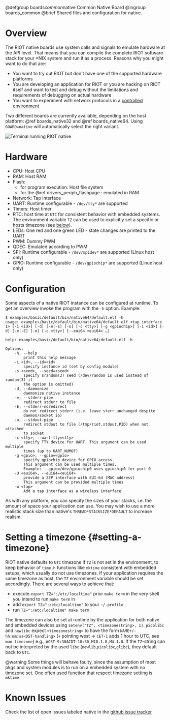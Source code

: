 @defgroup    boards*common*native Common Native Board
@ingroup     boards_common
@brief       Shared files and configuration for native.

# Overview

The RIOT native boards use system calls and signals to emulate hardware at the API level.
That means that you can compile the complete RIOT software stack for your *NIX system
and run it as a process. Reasons why you might want to do that are:
- You want to try out RIOT but don't have one of the supported hardware platforms
- You are developing an application for RIOT or you are hacking on RIOT itself and
  want to test and debug without the limitations and requirements of debugging on actual hardware
- You want to experiment with network protocols in a [controlled environment](https://github.com/RIOT-OS/RIOT/wiki/Virtual-riot-network)

Two different boards are currently available, depending on the host platform: @ref boards_native32
and @ref boards_native64. Using `BOARD=native` will automatically select the right variant.

![Terminal running RIOT native](https://raw.githubusercontent.com/wiki/RIOT-OS/RIOT/images/Native.jpg)

# Hardware
- CPU: Host CPU
- RAM: Host RAM
- Flash:
    - for program execution: Host file system
    - for the @ref drivers_periph_flashpage : emulated in RAM
- Network: Tap Interface
- UART: Runtime configurable - `/dev/tty*` are supported
- Timers: Host timer
- RTC: host time at `UTC` for consistent behavior with embedded systems.
  The environment variable `TZ` can be used to explicitly set a specific or hosts timezone (see [below](#setting-a-timezone)).
- LEDs: One red and one green LED - state changes are printed to the UART
- PWM: Dummy PWM
- QDEC: Emulated according to PWM
- SPI: Runtime configurable - `/dev/spidev*` are supported (Linux host only)
- GPIO: Runtime configurable - `/dev/gpiochip*` are supported (Linux host only)

# Configuration

Some aspects of a native RIOT instance can be configured at runtime.
To get an overview invoke the program with the `-h` option. Example:
```shell
$ examples/basic/default/bin/native64/default.elf -h
usage: examples/basic/default/bin/native64/default.elf <tap interface 1> [-i <id>] [-d] [-e|-E] [-o] [-c <tty>] [-g <gpiochip>] [-i <id>] [-d] [-e|-E] [-o] [-c <tty>] [--eui64 <eui64> …]

help: examples/basic/default/bin/native64/default.elf -h

Options:
    -h, --help
        print this help message
    -i <id>, --id=<id>
        specify instance id (set by config module)
    -s <seed>, --seed=<seed>
        specify srandom(3) seed (/dev/random is used instead of random(3) if
        the option is omitted)
    -d, --daemonize
        daemonize native instance
    -e, --stderr-pipe
        redirect stderr to file
    -E, --stderr-noredirect
        do not redirect stderr (i.e. leave sterr unchanged despite
        daemon/socket io)
    -o, --stdout-pipe
        redirect stdout to file (/tmp/riot.stdout.PID) when not attached
        to socket
    -c <tty>, --uart-tty=<tty>
        specify TTY device for UART. This argument can be used multiple
        times (up to UART_NUMOF)
    -g <gpio>, --gpio=<gpio>
        specify gpiochip device for GPIO access.
        This argument can be used multiple times.
        Example: --gpio=/dev/gpiochip0 uses gpiochip0 for port 0
    -U <eui64>, --eui64=<eui64>
        provide a ZEP interface with EUI-64 (MAC address)
        This argument can be provided multiple times
    -w <tap>
        Add a tap interface as a wireless interface
```

As with any platform, you can specify the sizes of your stacks, i.e. the amount of space your application can use.
You may wish to use a more realistic stack size than native's `THREAD*STACKSIZE*DEFAULT` to increase realism.

# Setting a timezone                                      {#setting-a-timezone}

RIOT native defaults to `UTC` timezone if `TZ` is not set in the environment,
to keep behavior of `time.h` functions like `mktime` consistent with embedded setups,
which usually do not use timezones.
If your application requires the same timezone as host, the `TZ` environment variable should be set accordingly.
There are several ways to achieve that:
- execute `export TZ=":/etc/localtime"` prior `make term`
  in the very shell you intend to run `make term` in
- add `export TZ=":/etc/localtime"` to your `~/.profile`
- run `TZ=":/etc/localtime" make term`

The timezone can also be set at runtime by the application for both native and embedded devices using `setenv("TZ", <timezonestring>, 1)`. `picolibc` and `newlibc` expect `<timezonestring>` to have the form `NAME+/-hh:mm:ss<DST-handling>` (`+` pointing west -> `CET-1` adds 1 hour to UTC, see `man timezone`)
e.g., `ACST-9:30ACDT-10:30,M10.1.0,M4.1.0`.
If the `TZ`-string can not be interpreted by the used `libc` (`newlib`,`picolibc`,`glibc`),
they default back to `UTC`.

@warning Some things will behave faulty, since the assumption of most pkgs and
        system modules is to run on a embedded system with no timezone set.
        One often used function that respect timezone setting is `mktime`

# Known Issues
Check the list of open issues labeled native in the [github issue tracker](https://github.com/RIOT-OS/RIOT/issues?q=is%3Aissue%20state%3Aopen%20label%3A%22Platform%3A%20native%22)
